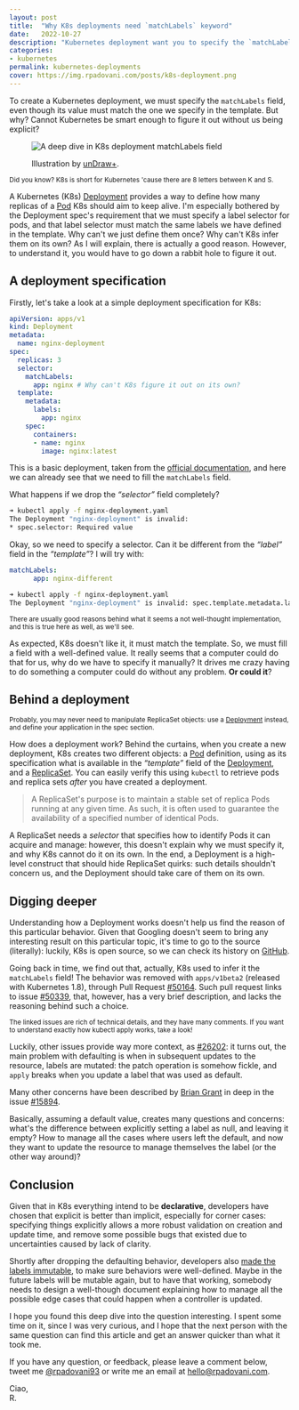 ```yaml
---
layout: post
title:  "Why K8s deployments need `matchLabels` keyword"
date:   2022-10-27
description: "Kubernetes deployment want you to specify the `matchLabel` field. But why? It should be able to infer it on its own. Let's deep dive and understand how it works."
categories:
- kubernetes
permalink: kubernetes-deployments
cover: https://img.rpadovani.com/posts/k8s-deployment.png
---
```


To create a Kubernetes deployment, we must specify the `matchLabels` field, even though its value must match the one we specify in the template. But why? Cannot Kubernetes be smart enough to figure it out without us being explicit?

<figure>
    <img src="https://img.rpadovani.com/posts/k8s-deployment.png" alt="A deep dive in K8s deployment matchLabels field" />
    <figcaption>
      <p><span>Illustration by <a href="https://plus.undraw.co/" target="_blank">unDraw+</a>.</span></p>
    </figcaption>
</figure>

<small>Did you know? K8s is short for Kubernetes 'cause there are 8 letters between K and S.</small>

A Kubernetes (K8s) [Deployment] provides a way to define how many replicas of a [Pod] K8s should aim to keep alive. I'm especially bothered by the Deployment spec's requirement that we must specify a label selector for pods, and that label selector must match the same labels we have defined in the template. Why can't we just define them once? Why can't K8s infer them on its own? As I will explain, there is actually a good reason. However, to understand it, you would have to go down a rabbit hole to figure it out.

## A deployment specification

Firstly, let's take a look at a simple deployment specification for K8s:

```yaml
apiVersion: apps/v1
kind: Deployment
metadata:
  name: nginx-deployment
spec:
  replicas: 3
  selector:
    matchLabels:
      app: nginx # Why can't K8s figure it out on its own?
  template:
    metadata:
      labels:
        app: nginx
    spec:
      containers:
      - name: nginx
        image: nginx:latest

```

This is a basic deployment, taken from the [official documentation], and here we can already see that we need to fill the `matchLabels` field.

What happens if we drop the _“selector”_ field completely?

```bash
➜ kubectl apply -f nginx-deployment.yaml
The Deployment "nginx-deployment" is invalid:
* spec.selector: Required value
```

Okay, so we need to specify a selector. Can it be different from the _“label”_ field in the _“template”_? I will try with:

```yaml
matchLabels:
      app: nginx-different
```

```bash
➜ kubectl apply -f nginx-deployment.yaml
The Deployment "nginx-deployment" is invalid: spec.template.metadata.labels: Invalid value: map[string]string{"app":"nginx"}: `selector` does not match template `labels`
```

<small>There are usually good reasons behind what it seems a not well-thought implementation, and this is true here as well, as we'll see.</small>

As expected, K8s doesn't like it, it must match the template. So, we must fill a field with a well-defined value. It really seems that a computer could do that for us, why do we have to specify it manually? It drives me crazy having to do something a computer could do without any problem. **Or could it**?

## Behind a deployment

<small>Probably, you may never need to manipulate ReplicaSet objects: use a [Deployment] instead, and define your application in the spec section.</small>

How does a deployment work? Behind the curtains, when you create a new deployment, K8s creates two different objects: a [Pod] definition, using as its specification what is available in the _“template”_ field of the [Deployment], and a [ReplicaSet]. You can easily verify this using `kubectl` to retrieve pods and replica sets _after_ you have created a deployment.

> A ReplicaSet's purpose is to maintain a stable set of replica Pods running at any given time. As such, it is often used to guarantee the availability of a specified number of identical Pods.

A ReplicaSet needs a _selector_ that specifies how to identify Pods it can acquire and manage: however, this doesn't explain why we must specify it, and why K8s cannot do it on its own. In the end, a Deployment is a high-level construct that should hide ReplicaSet quirks: such details shouldn't concern us, and the Deployment should take care of them on its own.

## Digging deeper

Understanding how a Deployment works doesn't help us find the reason of this particular behavior. Given that Googling doesn't seem to bring any interesting result on this particular topic, it's time to go to the source (literally): luckily, K8s is open source, so we can check its history on [GitHub].

Going back in time, we find out that, actually, K8s used to infer it the `matchLabels` field! The behavior was removed with `apps/v1beta2` (released with Kubernetes 1.8), through Pull Request [#50164]. Such pull request links to issue [#50339], that, however, has a very brief description, and lacks the reasoning behind such a choice.

<small>The linked issues are rich of technical details, and they have many comments. If you want to understand exactly how kubectl apply works, take a look!</small>

Luckily, other issues provide way more context, as [#26202]: it turns out, the main problem with defaulting is when in subsequent updates to the resource, labels are mutated: the patch operation is somehow fickle, and `apply` breaks when you update a label that was used as default.

Many other concerns have been described by [Brian Grant] in deep in the issue [#15894].

Basically, assuming a default value, creates many questions and concerns: what's the difference between explicitly setting a label as null, and leaving it empty? How to manage all the cases where users left the default, and now they want to update the resource to manage themselves the label (or the other way around)?

## Conclusion

Given that in K8s everything intend to be **declarative**, developers have chosen that explicit is better than implicit, especially for corner cases: specifying things explicitly allows a more robust validation on creation and update time, and remove some possible bugs that existed due to uncertainties caused by lack of clarity.

Shortly after dropping the defaulting behavior, developers also [made the labels immutable], to make sure behaviors were well-defined. Maybe in the future labels will be mutable again, but to have that working, somebody needs to design a well-though document explaining how to manage all the possible edge cases that could happen when a controller is updated.

I hope you found this deep dive into the question interesting. I spent some time on it, since I was very curious, and I hope that the next person with the same question can find this article and get an answer quicker than what it took me.

If you have any question, or feedback, please leave a comment below, tweet me [@rpadovani93][Twitter] or write me an email at [hello@rpadovani.com][email].

  
Ciao,  
R.

[Deployment]: https://kubernetes.io/docs/concepts/workloads/controllers/deployment/
[Pod]: https://kubernetes.io/docs/concepts/workloads/pods/
[official documentation]: https://kubernetes.io/docs/concepts/workloads/controllers/deployment/#creating-a-deployment
[ReplicaSet]: https://kubernetes.io/docs/concepts/workloads/controllers/replicaset/
[GitHub]: https://github.com/kubernetes/kubernetes
[#50164]: https://github.com/kubernetes/kubernetes/pull/50164
[#50339]: https://github.com/kubernetes/kubernetes/issues/50339
[#26202]: https://github.com/kubernetes/kubernetes/issues/26202
[#15894]: https://github.com/kubernetes/kubernetes/issues/15894#issuecomment-222194015
[made the labels immutable]: https://github.com/kubernetes/kubernetes/issues/50808
[Brian Grant]: https://github.com/bgrant0607

[twitter]: https://twitter.com/rpadovani93
[email]: mailto:hello@rpadovani.com
